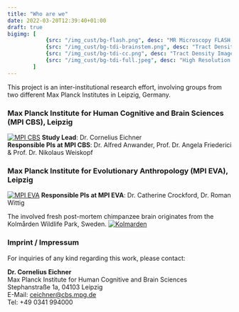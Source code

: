 ```yaml
---
title: "Who are we"
date: 2022-03-20T12:39:40+01:00
draft: true
bigimg: [	
			{src: "/img_cust/bg-flash.png", desc: "MR Microscopy FLASH data"}, 
			{src: "/img_cust/bg-tdi-brainstem.png", desc: "Tract Density Image of Brainstem"}, 
			{src: "/img_cust/bg-tdi-cc.png", desc: "Tract Density Image of Corpus Calllosum"}, 
			{src: "/img_cust/bg-tdi-full.jpeg", desc: "High Resolution Tract Density Image"}
		]
---
```


This project is an inter-institutional research effort, involving groups from two different Max Planck Institutes in Leipzig, Germany. 

### Max Planck Institute for Human Cognitive and Brain Sciences (MPI CBS), Leipzig
[![MPI CBS](/img_cust/mpi-cbs-logo.jpg)](https://www.cbs.mpg.de/abteilungen/neuropsychologies)
**Study Lead**: 	Dr. Cornelius Eichner  
**Responsible PIs at MPI CBS**: 	Dr. Alfred Anwander, 	Prof. Dr. Angela Friederici & 	Prof. Dr. Nikolaus Weiskopf  

### Max Planck Institute for Evolutionary Anthropology (MPI EVA), Leipzig
[![MPI EVA](/img_cust/mpi-eva-logo.png)](https://www.eva.mpg.de/de/index/)
**Responsible PIs at MPI EVA**: 	Dr. Catherine Crockford, 	Dr. Roman Wittig

The involved fresh post-mortem chimpanzee brain originates from the Kolmården Wildlife Park, Sweden. 
[![Kolmarden](/img_cust/kolmarden-logo.png)](https://www.kolmarden.com/)

### Imprint / Impressum
For inquiries of any kind regarding this work, please contact:  

**Dr. Cornelius Eichner**  
Max Planck Institute for Human Cognitive and Brain Sciences  
Stephanstraße 1a, 04103 Leipzig  
E-Mail: 	ceichner@cbs.mpg.de  
Tel: 		+49 0341 994000  	
